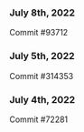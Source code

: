 ### July 8th, 2022

Commit #93712

### July 5th, 2022

Commit #314353


### July 4th, 2022

Commit #72281
